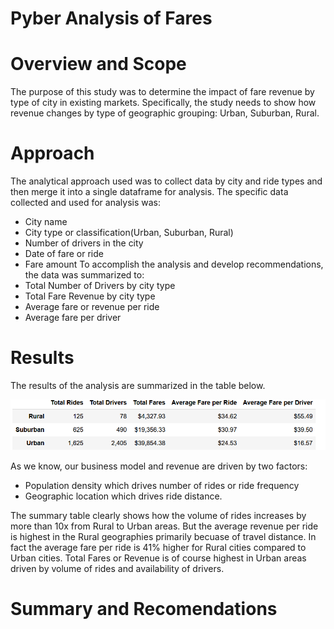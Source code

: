 # Pyber Analysis of Fares

# Overview and Scope
The purpose of this study was to determine the impact of fare revenue by type of city in existing markets.  Specifically, the study needs to show how revenue changes by type of geographic grouping: Urban, Suburban, Rural.  

# Approach
The analytical approach used was to collect data by city and ride types and then merge it into a single dataframe for analysis.  The specific data collected and used for analysis was:
- City name
- City type or classification(Urban, Suburban, Rural)
- Number of drivers in the city
- Date of fare or ride
- Fare amount
To accomplish the analysis and develop recommendations, the data was summarized to:
- Total Number of Drivers by city type
- Total Fare Revenue by city type
- Average fare or revenue per ride
- Average fare per driver

# Results

The results of the analysis are summarized in the table below.

<img src="Resources/Table of Fare Drivers.png" alt="Resources/Table of Fare Drivers.png" width="1000" >

As we know, our business model and revenue are driven by two factors:
- Population density which drives number of rides or ride frequency
- Geographic location which drives ride distance.

The summary table clearly shows how the volume of rides increases by more than 10x from Rural to Urban areas.  But the average revenue per ride is highest in the Rural geographies primarily becuase of travel distance.  In fact the average fare per ride is 41% higher for Rural cities compared to Urban cities.  Total Fares or Revenue is of course highest in Urban areas driven by volume of rides and availability of drivers.





# Summary and Recomendations
